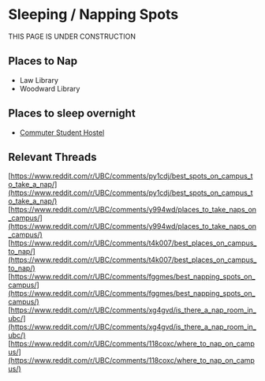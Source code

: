 # Sleeping / Napping Spots

THIS PAGE IS UNDER CONSTRUCTION

## Places to Nap

* Law Library
* Woodward Library



## Places to sleep overnight

- [Commuter Student Hostel](https://vancouver.housing.ubc.ca/other-housing/commuter-student-hostel/)


## Relevant Threads

[https://www.reddit.com/r/UBC/comments/py1cdj/best_spots_on_campus_to_take_a_nap/](https://www.reddit.com/r/UBC/comments/py1cdj/best_spots_on_campus_to_take_a_nap/)
[https://www.reddit.com/r/UBC/comments/y994wd/places_to_take_naps_on_campus/](https://www.reddit.com/r/UBC/comments/y994wd/places_to_take_naps_on_campus/)
[https://www.reddit.com/r/UBC/comments/t4k007/best_places_on_campus_to_nap/](https://www.reddit.com/r/UBC/comments/t4k007/best_places_on_campus_to_nap/)
[https://www.reddit.com/r/UBC/comments/fggmes/best_napping_spots_on_campus/](https://www.reddit.com/r/UBC/comments/fggmes/best_napping_spots_on_campus/)
[https://www.reddit.com/r/UBC/comments/xg4gvd/is_there_a_nap_room_in_ubc/](https://www.reddit.com/r/UBC/comments/xg4gvd/is_there_a_nap_room_in_ubc/)
[https://www.reddit.com/r/UBC/comments/118coxc/where_to_nap_on_campus/](https://www.reddit.com/r/UBC/comments/118coxc/where_to_nap_on_campus/)